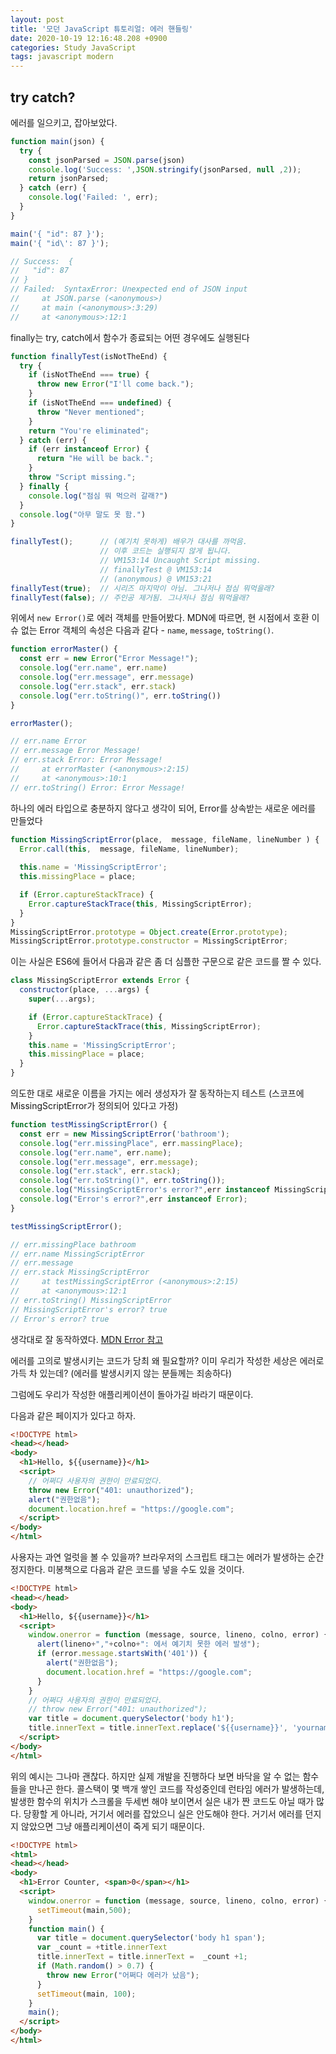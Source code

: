 ```yaml
---
layout: post
title: '모던 JavaScript 튜토리얼: 에러 핸들링'
date: 2020-10-19 12:16:48.208 +0900
categories: Study JavaScript
tags: javascript modern
---
```


## try catch?

에러를 일으키고, 잡아보았다.

```javascript
function main(json) {
  try {
    const jsonParsed = JSON.parse(json)
    console.log('Success: ',JSON.stringify(jsonParsed, null ,2));
    return jsonParsed;
  } catch (err) {
    console.log('Failed: ', err);
  }
}

main('{ "id": 87 }');
main('{ "id\': 87 }');

// Success:  {
//   "id": 87
// }
// Failed:  SyntaxError: Unexpected end of JSON input
//     at JSON.parse (<anonymous>)
//     at main (<anonymous>:3:29)
//     at <anonymous>:12:1
```

finally는 try, catch에서 함수가 종료되는 어떤 경우에도 실행된다

```javascript
function finallyTest(isNotTheEnd) {
  try {
    if (isNotTheEnd === true) {
      throw new Error("I'll come back.");
    }
    if (isNotTheEnd === undefined) {
      throw "Never mentioned";
    }
    return "You're eliminated";
  } catch (err) {
    if (err instanceof Error) {
      return "He will be back.";
    }
    throw "Script missing.";
  } finally {
    console.log("점심 뭐 먹으러 갈래?")
  }
  console.log("아무 말도 못 함.")
}

finallyTest();      // (예기치 못하게) 배우가 대사를 까먹음.
                    // 이후 코드는 실행되지 않게 됩니다.
                    // VM153:14 Uncaught Script missing.
                    // finallyTest @ VM153:14
                    // (anonymous) @ VM153:21
finallyTest(true);  // 시리즈 마지막이 아님. 그나저나 점심 뭐먹을래?
finallyTest(false); // 주인공 제거됨. 그나저나 점심 뭐먹을래?
```

위에서 ```new Error()```로 에러 객체를 만들어봤다. MDN에 따르면, 현 시점에서 호환 이슈 없는
Error 객체의 속성은 다음과 같다 - ```name```, ```message```, ```toString()```.


```javascript
function errorMaster() {
  const err = new Error("Error Message!");
  console.log("err.name", err.name)
  console.log("err.message", err.message)
  console.log("err.stack", err.stack)
  console.log("err.toString()", err.toString())
}

errorMaster();

// err.name Error
// err.message Error Message!
// err.stack Error: Error Message!
//     at errorMaster (<anonymous>:2:15)
//     at <anonymous>:10:1
// err.toString() Error: Error Message!

```

하나의 에러 타입으로 충분하지 않다고 생각이 되어, Error를 상속받는 새로운 에러를 만들었다

```javascript
function MissingScriptError(place,  message, fileName, lineNumber ) {
  Error.call(this,  message, fileName, lineNumber);
  
  this.name = 'MissingScriptError';
  this.missingPlace = place;

  if (Error.captureStackTrace) {
    Error.captureStackTrace(this, MissingScriptError);
  }
}
MissingScriptError.prototype = Object.create(Error.prototype);
MissingScriptError.prototype.constructor = MissingScriptError;

```

이는 사실은 ES6에 들어서 다음과 같은 좀 더 심플한 구문으로 같은 코드를 짤 수 있다.

```javascript
class MissingScriptError extends Error {
  constructor(place, ...args) {
    super(...args);

    if (Error.captureStackTrace) {
      Error.captureStackTrace(this, MissingScriptError);
    }
    this.name = 'MissingScriptError';
    this.missingPlace = place;
  }
}
```

의도한 대로 새로운 이름을 가지는 에러 생성자가 잘 동작하는지 테스트 (스코프에 MissingScriptError가 정의되어 있다고 가정)

```javascript
function testMissingScriptError() {
  const err = new MissingScriptError('bathroom');
  console.log("err.missingPlace", err.massingPlace);
  console.log("err.name", err.name);
  console.log("err.message", err.message);
  console.log("err.stack", err.stack);
  console.log("err.toString()", err.toString());
  console.log("MissingScriptError's error?",err instanceof MissingScriptError);
  console.log("Error's error?",err instanceof Error);
}

testMissingScriptError();

// err.missingPlace bathroom
// err.name MissingScriptError
// err.message 
// err.stack MissingScriptError
//     at testMissingScriptError (<anonymous>:2:15)
//     at <anonymous>:12:1
// err.toString() MissingScriptError
// MissingScriptError's error? true
// Error's error? true

```

생각대로 잘 동작하였다. [MDN Error 참고](https://developer.mozilla.org/ko/docs/Web/JavaScript/Reference/Global_Objects/Error)

에러를 고의로 발생시키는 코드가 당최 왜 필요할까? 이미 우리가 작성한 세상은 에러로 가득 차 있는데? (에러를 발생시키지 않는 분들께는 죄송하다)

그럼에도 우리가 작성한 애플리케이션이 돌아가길 바라기 때문이다.

다음과 같은  페이지가 있다고 하자.

```html
<!DOCTYPE html>
<head></head>
<body>
  <h1>Hello, ${{username}}</h1>
  <script>
    // 어쩌다 사용자의 권한이 만료되었다.
    throw new Error("401: unauthorized");
    alert("권한없음");
    document.location.href = "https://google.com";
  </script>
</body>
</html>
```

사용자는 과연 얼럿을 볼 수 있을까? 브라우저의 스크립트 태그는 에러가 발생하는 순간 정지한다. 미봉책으로 다음과 같은 코드를 넣을 수도 있을 것이다.

```html
<!DOCTYPE html>
<head></head>
<body>
  <h1>Hello, ${{username}}</h1>
  <script>
    window.onerror = function (message, source, lineno, colno, error) {
      alert(lineno+","+colno+": 에서 예기치 못한 에러 발생");
      if (error.message.startsWith('401')) {
        alert("권한없음");
        document.location.href = "https://google.com";
      }
    }
    // 어쩌다 사용자의 권한이 만료되었다.
    // throw new Error("401: unauthorized");
    var title = document.querySelector('body h1');
    title.innerText = title.innerText.replace('${{username}}', 'yourname');
  </script>
</body>
</html>
```

위의 예시는 그나마 괜찮다. 하지만 실제 개발을 진행하다 보면 바닥을 알 수 없는 함수들을 만나곤 한다. 콜스택이 몇 백개 쌓인 코드를 작성중인데 런타임 에러가 발생하는데, 발생한 함수의 위치가 스크롤을 두세번 해야 보이면서 실은 내가 짠 코드도 아닐 때가 많다. 당황할 게 아니라, 거기서 에러를 잡았으니 실은 안도해야 한다. 거기서 에러를 던지지 않았으면 그냥 애플리케이션이 죽게 되기 때문이다.



```html
<!DOCTYPE html>
<html>
<head></head>
<body>
  <h1>Error Counter, <span>0</span></h1>
  <script>
    window.onerror = function (message, source, lineno, colno, error) {
      setTimeout(main,500);
    }
    function main() {
      var title = document.querySelector('body h1 span');
      var _count = +title.innerText
      title.innerText = title.innerText =  _count +1;
      if (Math.random() > 0.7) {
        throw new Error("어쩌다 에러가 났음");
      }
      setTimeout(main, 100);
    }
    main();
  </script>
</body>
</html>
```